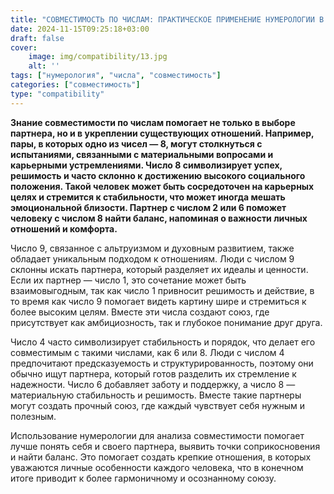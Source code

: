 ```yaml
---
title: "СОВМЕСТИМОСТЬ ПО ЧИСЛАМ: ПРАКТИЧЕСКОЕ ПРИМЕНЕНИЕ НУМЕРОЛОГИИ В ОТНОШЕНИЯХ (ЧАСТЬ 3)"
date: 2024-11-15T09:25:18+03:00
draft: false
cover:
    image: img/compatibility/13.jpg
    alt: ''
tags: ["нумерология", "числа", "совместимость"]
categories: ["совместимость"]
type: "compatibility"
---
```


**Знание совместимости по числам помогает не только в выборе партнера, но и в укреплении существующих отношений. Например, пары, в которых одно из чисел — 8, могут столкнуться с испытаниями, связанными с материальными вопросами и карьерными устремлениями. Число 8 символизирует успех, решимость и часто склонно к достижению высокого социального положения. Такой человек может быть сосредоточен на карьерных целях и стремится к стабильности, что может иногда мешать эмоциональной близости. Партнер с числом 2 или 6 поможет человеку с числом 8 найти баланс, напоминая о важности личных отношений и комфорта.**

Число 9, связанное с альтруизмом и духовным развитием, также обладает уникальным подходом к отношениям. Люди с числом 9 склонны искать партнера, который разделяет их идеалы и ценности. Если их партнер — число 1, это сочетание может быть взаимовыгодным, так как число 1 привносит решимость и действие, в то время как число 9 помогает видеть картину шире и стремиться к более высоким целям. Вместе эти числа создают союз, где присутствует как амбициозность, так и глубокое понимание друг друга.

Число 4 часто символизирует стабильность и порядок, что делает его совместимым с такими числами, как 6 или 8. Люди с числом 4 предпочитают предсказуемость и структурированность, поэтому они обычно ищут партнера, который готов разделить их стремление к надежности. Число 6 добавляет заботу и поддержку, а число 8 — материальную стабильность и решимость. Вместе такие партнеры могут создать прочный союз, где каждый чувствует себя нужным и полезным.

Использование нумерологии для анализа совместимости помогает лучше понять себя и своего партнера, выявить точки соприкосновения и найти баланс. Это помогает создать крепкие отношения, в которых уважаются личные особенности каждого человека, что в конечном итоге приводит к более гармоничному и осознанному союзу.

